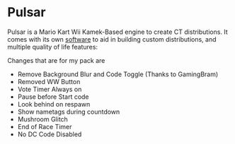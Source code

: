 # Pulsar

Pulsar is a Mario Kart Wii Kamek-Based engine to create CT distributions. It comes with its own [software](../main/PulsarPackCreator/Executable) to aid in building custom distributions, and multiple quality of life features:

Changes that are for my pack are

- Remove Background Blur and Code Toggle (Thanks to GamingBram)
- Removed WW Button
- Vote Timer Always on
- Pause before Start code
- Look behind on respawn
- Show nametags during countdown
- Mushroom Glitch
- End of Race Timer
- No DC Code Disabled